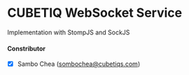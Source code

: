 # CUBETIQ WebSocket Service
Implementation with StompJS and SockJS

#### Constributor
- [x] Sambo Chea (sombochea@cubetiqs.com)
